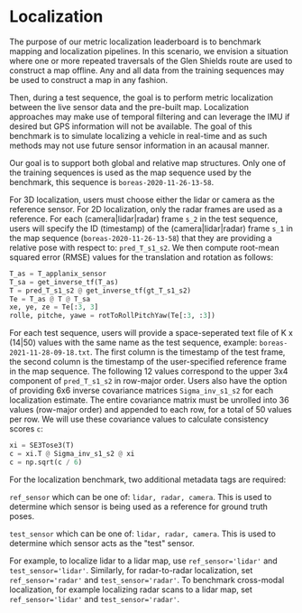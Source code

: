 # Localization

The purpose of our metric localization leaderboard is to benchmark mapping and localization pipelines. In this scenario, we envision a situation where one or more repeated traversals of the Glen Shields route are used to construct a map offline. Any and all data from the training sequences may be used to construct a map in any fashion.

Then, during a test sequence, the goal is to perform metric localization between the live sensor data and the pre-built map. Localization approaches may make use of temporal filtering and can leverage the IMU if desired but GPS information will not be available. The goal of this benchmark is to simulate localizing a vehicle in real-time and as such methods may not use future sensor information in an acausal manner.

Our goal is to support both global and relative map structures. Only one of the training sequences is used as the map sequence used by the benchmark, this sequence is `boreas-2020-11-26-13-58`.

For 3D localization, users must choose either the lidar or camera as the reference sensor. For 2D localization, only the radar frames are used as a reference. For each (camera|lidar|radar) frame `s_2` in the test sequence, users will specify the ID (timestamp) of the (camera|lidar|radar) frame `s_1` in the map sequence (`boreas-2020-11-26-13-58`) that they are providing a relative pose with respect to: `pred_T_s1_s2`. We then compute root-mean squared error (RMSE) values for the translation and rotation as follows:

```Python
T_as = T_applanix_sensor
T_sa = get_inverse_tf(T_as)
T = pred_T_s1_s2 @ get_inverse_tf(gt_T_s1_s2)
Te = T_as @ T @ T_sa
xe, ye, ze = Te[:3, 3]
rolle, pitche, yawe = rotToRollPitchYaw(Te[:3, :3])
```

For each test sequence, users will provide a space-seperated text file of K x (14|50) values with the same name as the test sequence, example: `boreas-2021-11-28-09-18.txt`. The first column is the timestamp of the test frame, the second column is the timestamp of the user-specified reference frame in the map sequence. The following 12 values correspond to the upper 3x4 component of `pred_T_s1_s2` in row-major order. Users also have the option of providing 6x6 inverse covariance matrices `Sigma_inv_s1_s2` for each localization estimate. The entire covariance matrix must be unrolled into 36 values (row-major order) and appended to each row, for a total of 50 values per row. We will use these covariance values to calculate consistency scores `c`:

```Python
xi = SE3Tose3(T)
c = xi.T @ Sigma_inv_s1_s2 @ xi
c = np.sqrt(c / 6)
```

For the localization benchmark, two additional metadata tags are required: 

`ref_sensor` which can be one of: `lidar, radar, camera`. This is used to determine which sensor is being used as a reference for ground truth poses.

`test_sensor` which can be one of: `lidar, radar, camera`. This is used to determine which sensor acts as the "test" sensor.

For example, to localize lidar to a lidar map, use `ref_sensor='lidar'` and `test_sensor='lidar'`. Similarly, for radar-to-radar localization, set `ref_sensor='radar'` and `test_sensor='radar'`. To benchmark cross-modal localization, for example localizing radar scans to a lidar map, set `ref_sensor='lidar'` and `test_sensor='radar'`.

